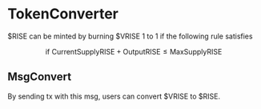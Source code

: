# TokenConverter

$RISE can be minted by burning $VRISE 1 to 1 if the following rule satisfies

$$
  \text{if} \ \text{CurrentSupplyRISE} + \text{OutputRISE} \le \text{MaxSupplyRISE}
$$

## MsgConvert

By sending tx with this msg, users can convert $VRISE to $RISE.
